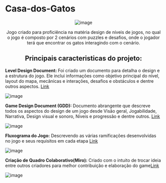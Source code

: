 # Casa-dos-Gatos

<div align="center">
  
![image](https://github.com/user-attachments/assets/e45912c8-925d-4d2e-99b2-391452f2e431)

  Jogo criado para proficiência na matéria design de níveis de jogos, no qual o jogo é composto por 2 cenários com puzzles e desafios, onde o jogador terá que encontrar os gatos interagindo com o cenário.

  ## Principais caracteristicas do projeto: 

</div>

**Level Design Document:** Foi criado um documento para detalha o design e a estrutura do jogo. Ele inclui informações como objetivo principal do nível, layout do mapa, mecânicas e interações, desafios e obstáculos e dentre outros aspectos. [Link](https://docs.google.com/document/d/184E_DdII3I6Lxd6H7sGkSF1HnQ2cuNE-qfdmNq4NmNU/edit?usp=sharing)

![image](https://github.com/user-attachments/assets/d1bcff7c-1227-475c-afe6-b9bd852159c3)


**Game Design Document (GDD):** Documento abrangente que descreve todos os aspectos do design de um jogo desde  Visão geral, Jogabilidade, Narrativa, Design visual e sonoro, Níveis e progressão e dentre outros. [Link](https://docs.google.com/document/d/1mDsGuLg7Yf0Hf5k58ZfSDLMsZZFPbdBD/edit?usp=sharing&ouid=103619532653007385473&rtpof=true&sd=true)

![image](https://github.com/user-attachments/assets/33ed16a3-6373-47be-836c-71b097f4ae7d)



**Fluxograma do Jogo:** Descrevendo as várias ramificações desenvolvidas no jogo e seus requisitos em cada etapa [Link](https://mm.tt/app/map/3363912211?t=eN3xqjCB4B)

![image](https://github.com/user-attachments/assets/ad2f2bfb-0360-4908-ba5f-48a39c2587fd)


**Criação de Quadro Colaborativo(Miro):** Criado com o intuito de trocar ideia entre outros criadores para melhor contribuição e elaboração do game[Link](https://miro.com/welcomeonboard/MHRvS043VC9NSHY3YUFEZzBYakJtK1BVRkI4RkY4Q3lwU25MOFk1MDRzUTJVdnNHdjB2Y08vamU0WnJpdlRZZjNDYkZQSURpbmMvRU5BcjIwcDFPTlA4dkJ1TTFlT05RT2QwUkRHNDk4R3BUcmRWR1lZRGJzeVdsNmcxeWhGZnchZQ==?share_link_id=655522061883)

![image](https://github.com/user-attachments/assets/ecb5a68f-7c1f-4389-944f-b184b0034d29)


